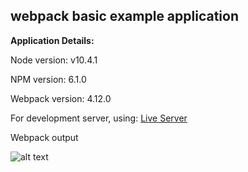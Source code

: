 ## webpack basic example application

**Application Details:**

Node version: v10.4.1

NPM version: 6.1.0

Webpack version: 4.12.0

For development server, using: [Live Server](https://www.npmjs.com/package/live-server)

Webpack output

![alt text](https://lm-s3-development.s3.amazonaws.com/uploads//attachment/8980/webpack_png__1366_768_.png?X-Amz-Expires=1200&X-Amz-Date=20180619T134822Z&X-Amz-Algorithm=AWS4-HMAC-SHA256&X-Amz-Credential=AKIAJIPDUGAGYJP75O3Q/20180619/us-east-1/s3/aws4_request&X-Amz-SignedHeaders=host&X-Amz-Signature=b365585f926f265250182f87bf390df2e73ca0ac2a9121dbf991acdd90b9b190)

